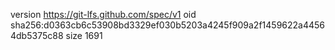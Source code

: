 version https://git-lfs.github.com/spec/v1
oid sha256:d0363cb6c53908bd3329ef030b5203a4245f909a2f1459622a44564db5375c88
size 1691
